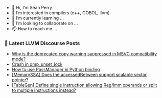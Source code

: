 - 👋 Hi, I’m Sean Perry
- 👀 I’m interested in compilers (c++, COBOL, llvm)
- 🌱 I’m currently learning ...
- 💞️ I’m looking to collaborate on ...
- 📫 How to reach me ...

<!---
s66perry/s66perry is a ✨ special ✨ repository because its `README.md` (this file) appears on your GitHub profile.
You can click the Preview link to take a look at your changes.
--->
### 📕 Latest LLVM Discourse Posts

<!-- DISCOURSE-LLVM:START -->
- [Why is the deprecated copy warning suppressed in MSVC compatibility mode?](https://discourse.llvm.org/t/why-is-the-deprecated-copy-warning-suppressed-in-msvc-compatibility-mode/65085#post_6)
- [Crash in omp_unset_lock](https://discourse.llvm.org/t/crash-in-omp-unset-lock/64946#post_5)
- [How to use PassManager in Python binding](https://discourse.llvm.org/t/how-to-use-passmanager-in-python-binding/65176#post_1)
- [[MemorySSA] Does the accessedBetween support scalable vector pointer?](https://discourse.llvm.org/t/memoryssa-does-the-accessedbetween-support-scalable-vector-pointer/65052#post_4)
- [[TableGen] Define single instruction allowing Reg/Imm operands or split to multiple instructions instead?](https://discourse.llvm.org/t/tablegen-define-single-instruction-allowing-reg-imm-operands-or-split-to-multiple-instructions-instead/65174#post_1)
<!-- DISCOURSE-LLVM:END -->
